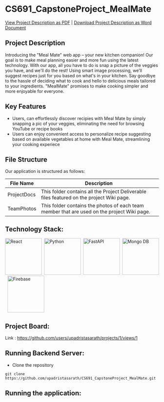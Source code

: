 # CS691_CapstoneProject_MealMate


[View Project Description as PDF](https://github.com/upadristasarath/CS691_CapstoneProject_MealMate/blob/main/ProjectDocs/Sprint%201/Deliverable%201.pdf) | <a id="raw-url" href="https://github.com/upadristasarath/CS691_CapstoneProject_MealMate/blob/main/ProjectDocs/Artifacts/Project%20Description/Project%20Description.docx">Download Project Description as Word Document</a>

## Project Description
Introducing the "Meal Mate" web app – your new kitchen companion! Our goal is to make meal planning easier and more fun using the latest technology. With our app, all you have to do is snap a picture of the veggies you have, and we'll do the rest! Using smart image processing, we'll suggest recipes just for you based on what's in your kitchen. Say goodbye to the hassle of deciding what to cook and hello to delicious meals tailored to your ingredients. "MealMate" promises to make cooking simpler and more enjoyable for everyone.

## Key Features
* Users, can effortlessly discover recipies with Meal Mate by simply snapping a pic of your veggies, eliminating the need for browsing YouTube or recipe books
* Users can enjoy convenient access to personalize recipe suggesting based on available vegetables at home with Meal Mate, streamlining your cooking experiece

## File Structure

Our application is structured as follows:

| File Name   | Description                                                            |
|--------------|----------------------------------------------------------------------------------------------------------------------------------------------------------------------------------------------------------------------------------------------------------------|
| ProjectDocs      | This folder contains all the Project Deliverable files featured on the project Wiki page.    
| TeamPhotos   | This folder contains the photos of each team member that are used on the project Wiki page.   

## Technology Stack:

<img src="https://cdn.jsdelivr.net/gh/devicons/devicon@latest/icons/react/react-original.svg" title="React" alt="React" width="120" height="120"/>&nbsp;
<img src="https://cdn.jsdelivr.net/gh/devicons/devicon@latest/icons/python/python-original.svg" title="Python" alt="Python" width="120" height="120"/>&nbsp;
<img src="https://cdn.jsdelivr.net/gh/devicons/devicon@latest/icons/fastapi/fastapi-original.svg" title="Fast API" alt="FastAPI" width="120" height="120"/>&nbsp;
<img src="https://cdn.jsdelivr.net/gh/devicons/devicon@latest/icons/mongodb/mongodb-original.svg" title="MongoDB" alt="Mongo DB" width="120" height="120"/>&nbsp;
<img src="https://cdn.jsdelivr.net/gh/devicons/devicon@latest/icons/firebase/firebase-original.svg" title="Firebase" alt="Firebase" width="120" height="120"/>&nbsp;

## Project Board:

Link : https://github.com/users/upadristasarath/projects/1/views/1

## Running Backend Server:

* Clone the repository
```
git clone https://github.com/upadristasarath/CS691_CapstoneProject_MealMate.git
```

## Running the application:



